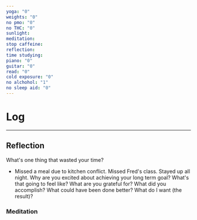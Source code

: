 ```yaml
---
yoga: "0"
weights: "0"
no pmo: "0"
no THC: "0"
sunlight: 
meditation: 
stop caffeine: 
reflection: 
time studying: 
piano: "0"
guitar: "0"
read: "0"
cold exposure: "0"
no alchohol: "1"
no sleep aid: "0"
---
```


# Log


---
## Reflection
What's one thing that wasted your time?
- Missed a meal due to kitchen conflict. Missed Fred's class. Stayed up all night.
Why are you excited about achieving your long term goal? What's that going to feel like?
What are you grateful for?
What did you accomplish?
What could have been done better?
What do I want (the result)?
### Meditation
